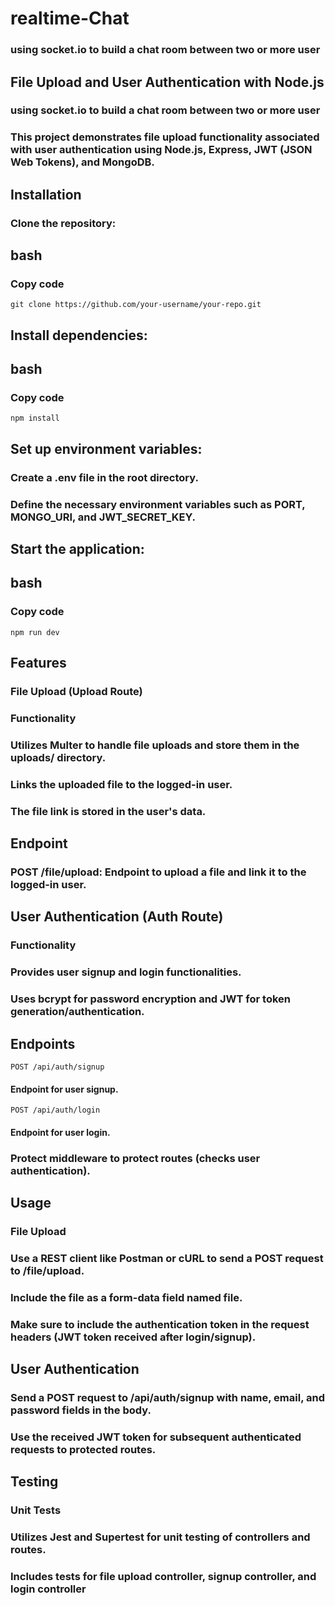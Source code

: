 # realtime-Chat
### using socket.io to build a chat room between two or more user

## File Upload and User Authentication with Node.js
### using socket.io to build a chat room between two or more user
### This project demonstrates file upload functionality associated with user authentication using Node.js, Express, JWT (JSON Web Tokens), and MongoDB.

## Installation
### Clone the repository: 

## bash
### Copy code
``` git clone https://github.com/your-username/your-repo.git ```
## Install dependencies:

## bash
### Copy code
``` npm install ```
## Set up environment variables:

### Create a .env file in the root directory.
### Define the necessary environment variables such as PORT, MONGO_URI, and JWT_SECRET_KEY.
## Start the application:

## bash
### Copy code
``` npm run dev ```
## Features
### File Upload (Upload Route)
### Functionality
### Utilizes Multer to handle file uploads and store them in the uploads/ directory.
### Links the uploaded file to the logged-in user.
### The file link is stored in the user's data.
## Endpoint
### POST /file/upload: Endpoint to upload a file and link it to the logged-in user.
## User Authentication (Auth Route)
### Functionality
### Provides user signup and login functionalities.
### Uses bcrypt for password encryption and JWT for token generation/authentication.
## Endpoints
``` POST /api/auth/signup ``` 
#### Endpoint for user signup.
``` POST /api/auth/login ``` 
#### Endpoint for user login. 
### Protect middleware to protect routes (checks user authentication).
## Usage
### File Upload
### Use a REST client like Postman or cURL to send a POST request to /file/upload.
### Include the file as a form-data field named file.
### Make sure to include the authentication token in the request headers (JWT token received after login/signup).
## User Authentication
### Send a POST request to /api/auth/signup with name, email, and password fields in the body.
### Use the received JWT token for subsequent authenticated requests to protected routes.
## Testing
### Unit Tests
### Utilizes Jest and Supertest for unit testing of controllers and routes.
### Includes tests for file upload controller, signup controller, and login controller
